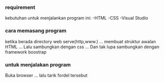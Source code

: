 ### requirement
kebutuhan untuk menjalankan program ini:
-HTML
-CSS
-Visual Studio

### cara memasang program

ketika berada directory web serve(http,www.)
...
membuat struktur awalan HTML
...
Lalu sambungkan dengan css
...
Dan tak lupa sambungkan dengan framework boostrap

### untuk menjalakan program

Buka browser
...
lalu tarik fordel tersebut
